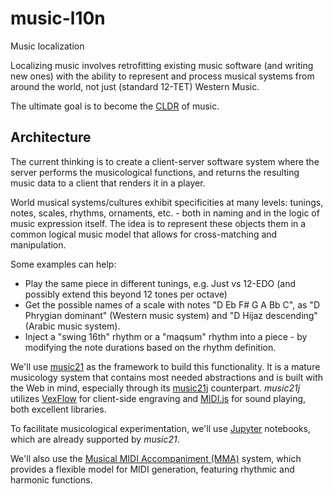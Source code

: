# music-l10n
Music localization

Localizing music involves retrofitting existing music software (and writing new ones) with the ability to represent and process musical systems from around the world, not just (standard 12-TET) Western Music.

The ultimate goal is to become the [CLDR](http://cldr.unicode.org/) of music.

## Architecture

The current thinking is to create a client-server software system where the server performs the musicological functions, and returns the resulting music data to a client that renders it in a player.

World musical systems/cultures exhibit specificities at many levels: tunings, notes, scales, rhythms, ornaments, etc. - both in naming and in the logic of music expression itself. The idea is to represent these objects them in a common logical music model that allows for cross-matching and manipulation.

Some examples can help:
- Play the same piece in different tunings, e.g. Just vs 12-EDO (and possibly extend this beyond 12 tones per octave)
- Get the possible names of a scale with notes "D Eb F# G A Bb C", as "D Phrygian dominant" (Western music system) and "D Hijaz descending" (Arabic music system).
- Inject a "swing 16th" rhythm or a "maqsum" rhythm into a piece - by modifying the note durations based on the rhythm definition.

We'll use [music21](https://github.com/cuthbertLab/music21) as the framework to build this functionality. It is a mature musicology system that contains most needed abstractions and is built with the Web in mind, especially through its [music21j](https://github.com/cuthbertLab/music21j) counterpart. *music21j* utilizes [VexFlow](https://github.com/0xfe/vexflow) for client-side engraving and [MIDI.js](https://github.com/mudcube/MIDI.js) for sound playing, both excellent libraries.  

To facilitate musicological experimentation, we'll use [Jupyter](http://jupyter.org/) notebooks, which are already supported by *music21*. 

We'll also use the [Musical MIDI Accompaniment (MMA)](http://www.mellowood.ca/mma/) system, which provides a flexible model for MIDI generation, featuring rhythmic and harmonic functions. 
